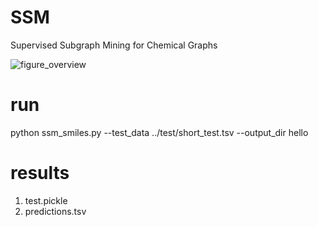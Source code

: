 # SSM
Supervised Subgraph Mining for Chemical Graphs

![figure_overview](https://user-images.githubusercontent.com/25650482/201132237-31a1bc7b-9292-479e-91b1-385f6368a31d.JPG)


# run
python ssm_smiles.py --test_data ../test/short_test.tsv --output_dir hello

# results
1. test.pickle
2. predictions.tsv
